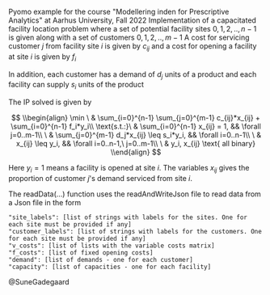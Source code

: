 Pyomo example for the course "Modellering inden for Prescriptive Analytics" at Aarhus University, Fall 2022
Implementation of a capacitated facility location problem where a set of potential facility
sites $0,1,2,..,n-1$ is given along with a set of customers $0,1,2,..,m-1$
A cost for servicing customer $j$ from facility site $i$ is given by $c_{ij}$ and a cost for opening a facility at site $i$
is given by $f_i$

In addition, each customer has a demand of $d_j$ units of a product and each facility can supply $s_i$ units of the
product

The IP solved is given by

$$
\\begin{align}
  \min        \ & \sum_{i=0}^{n-1} \sum_{j=0}^{m-1} c_{ij}*x_{ij} + \sum_{i=0}^{n-1} f_i*y_i\\
  \text{s.t.:}\ & \sum_{i=0}^{n-1} x_{ij} = 1, &&               \forall j=0..m-1\\
              \ & \sum_{j=0}^{m-1} d_j*x_{ij} \leq s_i*y_i, &&  \forall i=0..n-1\\
              \ & x_{ij} \leq y_i,                    &&        \forall i=0..n-1,\ j=0..m-1\\
              \ & y_i, x_{ij} \text{ all binary}
\\end{align}
$$      

Here $y_i=1$ means a facility is opened at site $i$. The variables $x_{ij}$ gives the proportion of customer $j$'s demand serviced from
site $i$.

The readData(...) function uses the readAndWriteJson file to read data from a Json file in the form
```
"site_labels": [list of strings with labels for the sites. One for each site must be provided if any]
"customer_labels": [list of strings with labels for the customers. One for each site must be provided if any]
"v_costs": [list of lists with the variable costs matrix]
"f_costs": [list of fixed opening costs]
"demand": [list of demands - one for each customer]
"capacity": [list of capacities - one for each facility]
```
@SuneGadegaard
